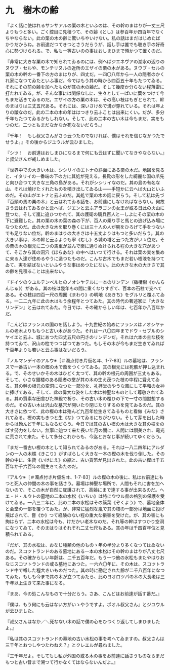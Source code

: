 # 九　樹木の齢


『よく話に使はれるサンサアルの栗の木といふのは、その幹のまはりが一丈三尺よりもつと多い。ごく控目に見積つて、その齢《とし》は参百年か四百年でなくちやならない。此の栗の木の齢に驚いちやいけない。私の話はまだはじめたばかりだからね。お前達だつてきつとさうだらうが、話し手は誰でも聴き手の好奇心に勢づけられる。で、私も一等古いのの事はおしまひまで預かつて置くのだ。

『非常に大きな栗の木で知られてゐるのには、例へばジエネヴアの湖水の辺りのヌウブ・セルや、モンテリヌルの近所のエザイの栗の木がある。ヌウブ・セルの栗の木の幹の一番下の方のまはりが、四丈だ。一四〇八年から一人の隠者のかくれ家になつてゐたといふ事だ。今ではもう其の時から四百五十年もたつてゐる。それにその前の齢を加へたものが其の木の齢だ。そして幾度か分らない程落雷に打たれてゐる。が、そんな事には関係なしに、生々として一ぱいに葉をつけて今もまだ活きてゐるのだ。エザイの方の栗の木は、その高い枝はもぎとられて、幹のまはりは三丈五尺ある。それには、深いさけめで溝が穿れている。それは年よりの皺なのだ。此の二本の木の年ははつきり云ふことは出来にくい。だが、多分千年もたつてゐるかもしれない。そして、此の二本の古い木は今もまだ、実をもつのだ。二つともまだなかなか死なないだらう。』

『千年！　もし叔父さんがさう云つたのでなければ、僕はそれを信じなかつたでせうよ。』その後からジユウルが云ひました。

『シツ！　お前達はおしまひになるまで何にも云はずに聞いてなきやならない。』と叔父さんが戒しめました。

『世界中での大きい木は、シシリイのエトナの斜面にある栗の木だ。地図を見ると、イタリイの一番端の下の方に其処が見える。長靴の形をした綺麗な国の爪先と向ひ合つて大きな三角の島がある。それがシシリイなのだ。其の島の有名な山、それは焼けたゞれたものを噴き出してゐる山――手短かに云へば火山といふのだ。その山がエトナと云ふのだ。其処で栗の木の話に戻らう。そして私は先づ『百頭の馬の栗の木』と云はれてゐる話を、お前達にしなければならない。何故さう云はれてゐるかと云へば、ジエンと云ふアラゴンの女王が或る日此の火山に登つた。そして嵐に追ひつかれて、其の護衛の騎兵百人と一しよにその栗の木の下に避難した。其の栗の木の葉の森の下が、百人の乗り手と馬との逃げ込み場になつたのだ。此の大きな木を取り巻くには三十人の人が腕をひろげて手をつないでも足りない位だ。幹のまはりの大きさは十五丈よりはもつと多いだらう。其の大きい事は、木の幹と云ふよりも寧《むし》ろ城の塔と云つた方がいゝ位だ。その栗の木の根元に二つの馬車が並んで楽に通りぬけられる程の大きな穴があつて、そこから其の洞穴《ほらあな》の中へはいつて行ける。それは栗の実を集めに来る人達が住めるやうに造つたものだ。こんな古木でもまだ若い樹液を持つてゐて、実を結ばないといふやうな事はめつたにない。此の大きな木の大きさで其の齢を見積ることは出来ない。

『ドイツのウユルテンベルヒのノオシヤテルに一本のリンデン（橄欖樹《かんらんじゅ》）がある。其の枝は幾年もの間に重くなりすぎて、百本の石柱で支へてある。その枝は四百一尺の周囲《まわり》の明地《あきち》をグルリと覆ふてゐる。一二二九年に此の木はもう余程年とつてゐた。其の時代の著述家に『大きなリンデン』と云はれてゐた。今日では、その確からしい年は、七百年か八百年かだ。

『こんどはフランスの国のを話しよう。十九世紀の始めにフランスはノオシヤテルの老木よりももつと古い木があつた。それは一八〇四年までドウ・セブルのシヤイエと云ふ、城にあつた四丈五尺の円さのリンデンだ。それは六本の主な枝を持つてゐて、沢山の柱でつつぱつてあつた。もしその木が今もまだ生きてゐれば千百年よりも若いと云ふ事はないだらう。

『ノルマンデイのアルウ※［＃濁点付き片仮名ヰ、1-7-83］ルの墓地は、フランスで一番古い一本の樫の木で蔭をつくつてゐる。其の根元には死骸が押し込まれる。で、そのせいかその木はひどく太つて、其の幹の根元の周囲が三丈もある。そして、小さな鐘楼のある隠者の堂が其の木の生え茂つた枝の中程に聳えてゐる。其の幹の根元の空洞になつた一部分を、礼拝堂のやうな風にして平和の女神に捧げてある。そして、此の偉大な姿をした木は神聖なものとして尊敬されてゐる。其の質素な田舎びた神殿で祈り、その古い木の覆ひの下で一寸の間黙想するのだ。その古い木は沢山な墓穴が開いたり閉じたりするのを見てゐるのだ。其の大きさに依つて、此の樫の木は殆んど九百年位生きてゐるものと看做《みな》されてゐる。樫の実もきつと生《な》つてゐるにちがひない。そして芽を出した時からは殆んど千年にもなるだらう。今日では其の古い樫の木は大きな其の枝をのばす努力をしない。無事に辿つて来た長い年月の間に、人間には讃美され、電光に荒されて来た。そして多分これからも、今迄とおなじ事が続いてゆくだらう。

『まだ一番古い樫の木として知られてゐるのがある。それは一八二四年にアルダンの一人の木樵《きこり》がすばらしく大きな一本の樫の木を伐り倒した。その幹の中に、生贄《いけにえ》の瓶と、古い貨幣が見出された。此の古い樫は千五百年か千六百年の間生きてゐたのだ。

『アルウ※［＃濁点付き片仮名ヰ、1-7-83］ルの樫の木の後に、私はお前達にもつと死人の仲間の木の事を話さう。墓場は神聖な場所で、人間もそれに害を加へないので、そこの木が自然に庇護されて、高齢にまで達する事が出来るのだ。ヘエ・ド・ルウトの墓地の二本の水松《いちい》は特にウウル県の格別の保護を受けてゐる。一八三二年に、此の二本の水松はその簇葉《ぞくよう》で、墓地全体と会堂の一部を覆つてゐた。が、非常に猛烈な嵐で其の枝の一部分は地面に投げ飛ばされて、嘗《か》つて経験のない程の重大な損害を受けた。が、其の害にも拘はらず、二本の水松は今も、けだかい老木なのだ。それ等の幹はすつかり空洞になつてゐて、そのまはりはそれぞれ二丈七尺もある。其の年は千四百年位と見積られてゐる。

『だが、其の水松は、おなじ種類の他のものゝ年の半分より多くなつてはゐないのだ。スコツトランドのある墓地にある一本の水松はその幹のまはりが八丈七尺ある。その確からしい年齢は、二千五百年だ。もう一つ他の水松もまたやはりおなじスコツトランドの或る墓地にあつた。一六六〇年に、その木は、スコツトランド中で噂した程大きいものだつた。其の時に勘定された齢が二千八百年になつてゐた。もしも今まで其の木が立つてゐたら、此のヨオロツパの木の大長老は三千年以上生きて来た事になる。

『まあ、今の処こんなもので十分だらう。さあ、こんどはお前達が話す番だ。』

『僕は、もう何にも云はない方がいゝやうですよ。ポオル叔父さん』とジユウルが云ひました。

『叔父さんはなか／＼死なない木の話で僕の心をひつくり返してしまひましたよ。』

『私は其のスコツトランドの墓地の古い水松の事を考へてゐますの。叔父さんは三千年とおつしやつたわねえ？』とクレエルが尋ねました。

『三千年だよ。そしてもし私が外国の或る木の事をお前達に話さうものならまだもつと古い昔まで溯つて行かなくてはならないんだよ。』